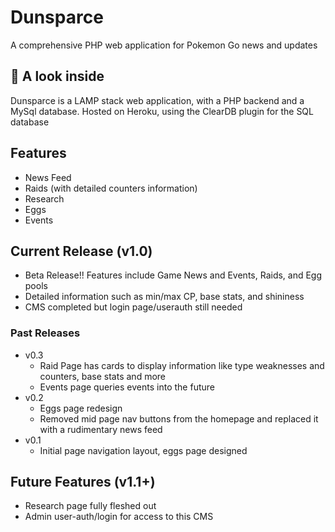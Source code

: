 # Dunsparce
A comprehensive PHP web application for Pokemon Go news and updates

## :eyes: A look inside
Dunsparce is a LAMP stack web application, with a PHP backend and a MySql database. Hosted on Heroku, using the ClearDB plugin for the SQL database

## Features
- News Feed
- Raids (with detailed counters information)
- Research
- Eggs
- Events

## Current Release (v1.0)
- Beta Release!! Features include Game News and Events, Raids, and Egg pools
- Detailed information such as min/max CP, base stats, and shininess
- CMS completed but login page/userauth still needed

### Past Releases
- v0.3
  - Raid Page has cards to display information like type weaknesses and counters, base stats and more
  - Events page queries events into the future
- v0.2
  - Eggs page redesign
  - Removed mid page nav buttons from the homepage and replaced it with a rudimentary news feed
- v0.1
  - Initial page navigation layout, eggs page designed

## Future Features (v1.1+)
- Research page fully fleshed out
- Admin user-auth/login for access to this CMS

